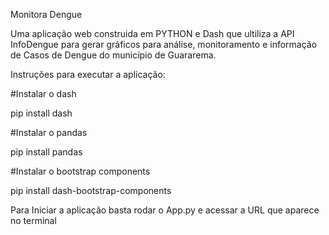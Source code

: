 Monitora Dengue

Uma aplicação web construida em PYTHON e Dash que ultiliza a API InfoDengue para gerar gráficos para análise, monitoramento e informação de Casos de Dengue do município de Guararema.

Instruções para executar a aplicação:

#Instalar o dash 

pip install dash

#Instalar o pandas 

pip install pandas

#Instalar o bootstrap components

pip install dash-bootstrap-components

Para Iniciar a aplicação basta rodar o App.py e acessar a URL que aparece no terminal
